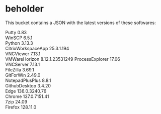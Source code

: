 # beholder
This bucket contains a JSON with the latest versions of these softwares:

Putty              0.83           
WinSCP             6.5.1          
Python             3.13.3         
CitrixWorkspaceApp 25.3.1.194     
VNCViewer          7.13.1         
VMWareHorizon      8.12.1.23531249
ProcessExplorer    17.06          
VNCServer          7.13.1         
FileZilla          3.69.1         
GitForWin          2.49.0         
NotepadPlusPlus    8.8.1          
GithubDesktop      3.4.20         
Edge               136.0.3240.76  
Chrome             137.0.7151.41  
7zip               24.09          
Firefox            128.11.0         



